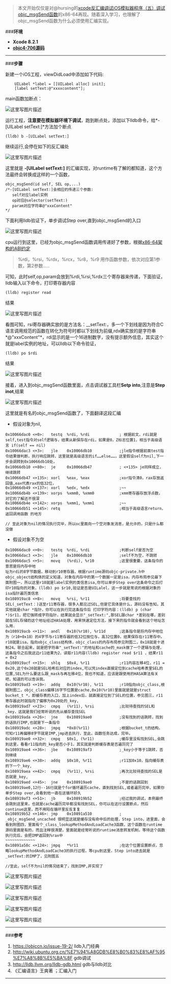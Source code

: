 > 本文开始仅仅是对@hursing的[xcode反汇编调试iOS模拟器程序（五）调试objc_msgSend函数](http://blog.csdn.net/hursing/article/details/8755491)的x86-64再现。随着深入学习，也理解了objc_msgSend函数为什么必须使用汇编实现。

###**环境**

- **Xcode 8.2.1**
- **[objc4-706源码](https://opensource.apple.com/tarballs/objc4/)**

-------------------

###**步骤**

 新建一个iOS工程，viewDidLoad中添加如下代码:
```
    UILabel *label = [[UILabel alloc] init];
    [label setText:@"xxxxcontent"];
```
main函数加断点：

![这里写图片描述](https://imgconvert.csdnimg.cn/aHR0cDovL2ltZy5ibG9nLmNzZG4ubmV0LzIwMTcwMzAyMTQwNzM0NjEx?x-oss-process=image/format,png)


运行工程，**注意要在模拟器环境下调试**，跑到断点处，添加以下lldb命令，给*-[UILabel setText:]*方法加个断点

```
(lldb) b -[UILabel setText:]
```
继续运行,会停在如下的反汇编处

![这里写图片描述](https://imgconvert.csdnimg.cn/aHR0cDovL2ltZy5ibG9nLmNzZG4ubmV0LzIwMTcwMzAyMTQyMDA2Njk2?x-oss-process=image/format,png)

这里就是 **-[UILabel setText:]** 的汇编实现，对runtime有了解的都知道，这个方法最终会转换成这样的一个函数，

```
objc_msgSend(id self, SEL op,...) 
/*-[UILabel setText:]会相应的传递三个参数:
   self对应label实例
   op对应@selector(setText:) 
   param对应字符串@"xxxContent"
*/
```
下面利用lldb验证下，单步调试Step over,直到objc_msgSend的入口

![这里写图片描述](https://imgconvert.csdnimg.cn/aHR0cDovL2ltZy5ibG9nLmNzZG4ubmV0LzIwMTcwMzAyMTQ0MTQ3NzM2?x-oss-process=image/format,png)

cpu运行到这里，已经为objc_msgSend函数调用传递好了参数，根据[x86-64架构的ABI约定][1]
> %rdi，%rsi，%rdx，%rcx，%r8，%r9 用作函数参数，依次对应第1参数，第2参数.....

可知，此时self,op,param会放到%rdi,%rsi,%rdx三个寄存器来传递，下面验证，lldb输入以下命令，打印寄存器内容

`(lldb) register read`

结果

![这里写图片描述](https://imgconvert.csdnimg.cn/aHR0cDovL2ltZy5ibG9nLmNzZG4ubmV0LzIwMTcwMzAyMTQ1MTM5Mjcx?x-oss-process=image/format,png)

看图可知，rsi寄存器确实放的是方法名：__setText:，多一个下划线是因为符合C语言调用规范的函数在转化为符号时都以下划线为前缀,rdx确实放的是字符串*@"xxxContent"*，rdi显示的是一个16进制数字，没有提示额外信息，其实这个就是label实例的地址，可以lldb以下命令验证，

`(lldb) po $rdi`

结果

![这里写图片描述](https://imgconvert.csdnimg.cn/aHR0cDovL2ltZy5ibG9nLmNzZG4ubmV0LzIwMTcwMzAyMTUwMTMzNDk1?x-oss-process=image/format,png)

接着，进入到objc_msgSend函数里面，点击调试器工具栏**Setp into**,注意是**Step inot**,结果

![这里写图片描述](https://imgconvert.csdnimg.cn/aHR0cDovL2ltZy5ibG9nLmNzZG4ubmV0LzIwMTcwMzAzMTYwNDAyNDgx?x-oss-process=image/format,png)

这里就是有名的objc_msgSend函数了，下面翻译这段汇编

-  假设对象为nil,

```
0x10066dac0 <+0>:   testq  %rdi, %rdi             ; 根据前文，rdi就是self,test指令对self逻辑与，结果从新保存在rdi，如果是0，Z标志位置1，相当于高级语言 if(self == nil)
0x10066dac3 <+3>:   jle    0x10066db10            ;jle指令根据前面test指令结果做判断，执行响应跳转，这里就是高级语言的if……else……，这里假设self为nil,下一步会调转到0x10066db10处，
0x10066db10 <+80>:  je     0x10066db47            ; <+135> je同样成立，继续跳转
0x10066db47 <+135>: xorl   %eax, %eax             ;xor指令清0，rax存放返回值,eax代表rax的低32位，
0x10066db49 <+137>: xorl   %edx, %edx             ;~~
0x10066db4b <+139>: xorps  %xmm0, %xmm0           ;xmm寄存器存放浮点数，对它的了解还不很深
0x10066db4e <+142>: xorps  %xmm1, %xmm1           ;~~
0x10066db51 <+145>: retq                          ;相当于高级语言return，返回调用函数 的地方

// 至此对象为nil的情况执行完毕，所以oc里面向一个空对象发消息，是允许的，只是什么都没做
```
  - 假设对象不为空

```
0x10066dac0 <+0>:   testq  %rdi, %rdi             ;判断self是否为空
0x10066dac3 <+3>:   jle    0x10066db10            ;self不为空，不跳转
0x10066dac5 <+5>:   movq   (%rdi), %r10           ;这里很重要，这条指令的意思是将内存中地
址为rdi的8字节数据，移动到r10寄存器，根据runtime源码objc-private.h中objc_object结构体的定义知道，对象在内存中的第一个数据一定是isa，内存布局参见最下面附图一，所以这里r10就是label实例的类信息isa,你可以单步Step over这条命令之后打印r10指向的对象，(lldb) po $r10,验证是否是UILalel，这一步就是常说的根据对象的isa指针遍历类信息
0x108919ac8 <+8>:   movq   %rsi, %r11             ;将要查找的SEL(_setText：)送至r11寄存器，很多人都见过SEL,但是它具体是什么，源码没有告知，其实他就是char *指针，你可以在执行完这条指令后 打印字符内容：(lldb) p (char *)$r11，把它强转成字符指针，结果就会显示"_setText:",那SEL跟char *差别在哪，差别就在SEL存储的这个地址经过HASA处理，用来快速定位方法，接下来的指令就会看到这个地址怎么用.
0x108919acb <+11>:  andl   0x18(%r10), %r11d      ;这条指令是将内存中地位为（r10+0x18）的4字节与r11寄存器的低32位按位与，高32位置0，结果保存在r11寄存中。r10就是isa，指向objc_class结构体，objc_class的内存布局参见附图二，0x18就是十进制24。联合起来，就是把字符串"_setText:"的地址和cache的_mask做了一个逻辑与处理，这条指令之后我这边r11结果为2，读取r11内容(lldb) register read $r11 ，结果r11 = 0x2
0x108919acf <+15>:  shlq   $0x4, %r11             ;r11内容左移4位，r11 = 0x20,这个0x20就是SEL哈希后对应的index,可以凭index直接定位到cache哈希表里SEL的位置,SEL为什么要这么跟_mask与再左移4位，我也不知道，应该是跟使用的HASA算法有关吧，知道的可以告诉我。
0x108919ad3 <+19>:  addq   0x10(%r10), %r11       ;r10指向objc_class,根据附图二，objc_class偏移16字节位置是cache,0x10(%r10)里面就是就是struct bucket_t *，即缓存表的入口，加上index后，就直接定位到了SEL的位置，参见图三，r11寄存器此时就指向了偏移为0x20处的_key,
0x108919ad7 <+23>:  cmpq   (%r11), %rsi           ;比较待查找的SEL和_key，这就是我们经常听说的先从缓存查找SEL
0x108919ada <+26>:  jne    0x108919ae0            ;没有找到的话跳转，找到的话执行IMP,也就是下一条指令
0x108919adc <+28>:  jmpq   *0x8(%r11)             ;根据bucket_t的结构，可知r11再偏移8字节就是IMP,jmp进去执行，至此，函数任务达成，完毕。
0x108919ae0 <+32>:  cmpq   $0x1, (%r11)           ;缓存里没有找到SEL,会跳到这里，看看r11指向的_key是否小于1，其实就是判断缓存表是否遍历完了
0x108919ae4 <+36>:  jbe    0x108919af3            ;_key小于等于1跳转，否则继续
0x108919ae6 <+38>:  addq   $0x10, %r11            ;r11加0x10，指向缓存表的下一个_key,
0x108919aea <+42>:  cmpq   (%r11), %rsi           ;再次比较待查找的SEL是否就是_key,
0x108919aed <+45>:  jne    0x108919ae0            ;不是的话跳回到0x108919ae0,12行--16行就是个for循环遍历cache，直到找到SEL,或者遍历完毕，如果你单步Step over,会看到他一直在这循环好久
0x108919af3 <+51>:  jb     0x108919b52            ;经过我的调试，本例最终会跳到这里来，也就是cache遍历完毕都没有找到SEL，你可以在这行设置断点，然后continue这里，而不用陷在循环里反反复复
0x108919b52 <+146>: jmp    0x10891a510            ; _objc_msgSend_uncached 很明显这就是缓存没有命中后的处理，Step into，进里面，会看到附图四，里面有个_class_lookupMethodAndLoadCache3函数，这个函数在runtime源码里面是有的，而且注释很清楚，里面就是经常听说的runtime消息转发机制，等待这个函数执行完后，会把IMP返回到%rax中
~~~~~~~~~~~~~
0x10891a58c <+124>: jmpq   *%r11                  ;在这个位置设置断点，忽略lookupMethodAndLoadCache3的执行过程，等cpu到这里，Step into进去就是_setText:的IMP了，见附图五

//至此，self不为nil的情况结束了，找到IMP,并实现了

```


![这里写图片描述](https://imgconvert.csdnimg.cn/aHR0cDovL2ltZy5ibG9nLmNzZG4ubmV0LzIwMTcwMzAyMTYxMDQyMzcw?x-oss-process=image/format,png)

![这里写图片描述](https://imgconvert.csdnimg.cn/aHR0cDovL2ltZy5ibG9nLmNzZG4ubmV0LzIwMTcwMzAyMTcxNTQzMDEx?x-oss-process=image/format,png)

![这里写图片描述](https://imgconvert.csdnimg.cn/aHR0cDovL2ltZy5ibG9nLmNzZG4ubmV0LzIwMTcwMzAyMTczNDU0NDAx?x-oss-process=image/format,png)

![这里写图片描述](https://imgconvert.csdnimg.cn/aHR0cDovL2ltZy5ibG9nLmNzZG4ubmV0LzIwMTcwMzAyMTc1NzM3Mjg0?x-oss-process=image/format,png)

![这里写图片描述](https://imgconvert.csdnimg.cn/aHR0cDovL2ltZy5ibG9nLmNzZG4ubmV0LzIwMTcwMzAyMTgwNDQxOTQy?x-oss-process=image/format,png)

---------
###**参考**
1. https://objccn.io/issue-19-2/ lldb入门经典
2. http://wiki.ubuntu.org.cn/%E7%94%A8GDB%E8%B0%83%E8%AF%95%E7%A8%8B%E5%BA%8F  gdb调试
3. http://lldb.llvm.org/lldb-gdb.html gdb与lldb对比
4. 《汇编语言》王爽著   ；汇编入门

---------------------------

[1]: http://www.udpwork.com/item/9450.html